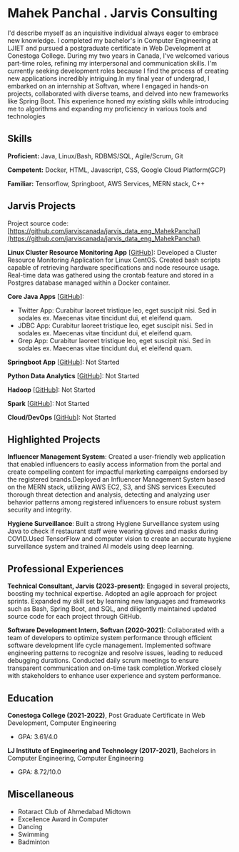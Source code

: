 # Mahek Panchal . Jarvis Consulting

I'd describe myself as an inquisitive individual always eager to embrace new knowledge. I completed my bachelor's in Computer Engineering at LJIET and pursued a postgraduate certificate in Web Development at Conestoga College. During my two years in Canada, I've welcomed various part-time roles, refining my interpersonal and communication skills. I'm currently seeking development roles because I find the process of creating new applications incredibly intriguing.In my final year of undergrad, I embarked on an internship at Softvan, where I engaged in hands-on projects, collaborated with diverse teams, and delved into new frameworks like Spring Boot. This experience honed my existing skills while introducing me to algorithms and expanding my proficiency in various tools and technologies

## Skills

**Proficient:** Java, Linux/Bash, RDBMS/SQL, Agile/Scrum, Git

**Competent:** Docker, HTML, Javascript, CSS, Google Cloud Platform(GCP)

**Familiar:** Tensorflow, Springboot, AWS Services, MERN stack, C++

## Jarvis Projects

Project source code: [https://github.com/jarviscanada/jarvis_data_eng_MahekPanchal](https://github.com/jarviscanada/jarvis_data_eng_MahekPanchal)


**Linux Cluster Resource Monitoring App** [[GitHub](https://github.com/jarviscanada/jarvis_data_eng_MahekPanchal/tree/master/linux_sql)]: Developed a Cluster Resource Monitoring Application for Linux CentOS. Created bash scripts capable of retrieving hardware specifications and node resource usage. Real-time data was gathered using the crontab feature and stored in a Postgres database managed within a Docker container.

**Core Java Apps** [[GitHub](https://github.com/jarviscanada/jarvis_data_eng_MahekPanchal/tree/master/core_java)]:
      
  - Twitter App: Curabitur laoreet tristique leo, eget suscipit nisi. Sed in sodales ex. Maecenas vitae tincidunt dui, et eleifend quam.
  - JDBC App: Curabitur laoreet tristique leo, eget suscipit nisi. Sed in sodales ex. Maecenas vitae tincidunt dui, et eleifend quam.
  - Grep App: Curabitur laoreet tristique leo, eget suscipit nisi. Sed in sodales ex. Maecenas vitae tincidunt dui, et eleifend quam.

**Springboot App** [[GitHub](https://github.com/jarviscanada/jarvis_data_eng_MahekPanchal/tree/master/springboot)]: Not Started

**Python Data Analytics** [[GitHub](https://github.com/jarviscanada/jarvis_data_eng_MahekPanchal/tree/master/python_data_anlytics)]: Not Started

**Hadoop** [[GitHub](https://github.com/jarviscanada/jarvis_data_eng_MahekPanchal/tree/master/hadoop)]: Not Started

**Spark** [[GitHub](https://github.com/jarviscanada/jarvis_data_eng_MahekPanchal/tree/master/spark)]: Not Started

**Cloud/DevOps** [[GitHub](https://github.com/jarviscanada/jarvis_data_eng_MahekPanchal/tree/master/cloud_devops)]: Not Started


## Highlighted Projects
**Influencer Management System**: Created a user-friendly web application that enabled influencers to easily access information from the portal and create compelling content for impactful marketing campaigns endorsed by the registered brands.Deployed an Influencer Management System based on the MERN stack, utilizing AWS EC2, S3, and SNS services Executed thorough threat detection and analysis, detecting and analyzing user behavior patterns among registered influencers to ensure robust system security and integrity.

**Hygiene Surveillance**: Built a strong Hygiene Surveillance system using Java to check if restaurant staff were wearing gloves and masks during COVID.Used TensorFlow and computer vision to create an accurate hygiene surveillance system and trained AI models using deep learning.


## Professional Experiences

**Technical Consultant, Jarvis (2023-present)**: Engaged in several projects, boosting my technical expertise. Adopted an agile approach for project sprints. Expanded my skill set by learning new languages and frameworks such as Bash, Spring Boot, and SQL, and diligently maintained updated source code for each project through GitHub.

**Software Development Intern, Softvan (2020-2021)**: Collaborated with a team of developers to optimize system performance through efficient software development life cycle management. Implemented software engineering patterns to recognize and resolve issues, leading to reduced debugging durations. Conducted daily scrum meetings to ensure transparent communication and on-time task completion.Worked closely with stakeholders to enhance user experience and system performance.


## Education
**Conestoga College (2021-2022)**, Post Graduate Certificate in Web Development, Computer Engineering
- GPA: 3.61/4.0

**LJ Institute of Engineering and Technology (2017-2021)**, Bachelors in Computer Engineering, Computer Engineering
- GPA: 8.72/10.0


## Miscellaneous
- Rotaract Club of Ahmedabad Midtown
- Excellence Award in Computer
- Dancing
- Swimming
- Badminton